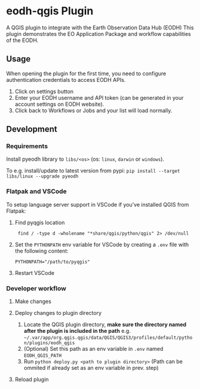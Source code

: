 # eodh-qgis Plugin

A QGIS plugin to integrate with the Earth Observation Data Hub (EODH)
This plugin demonstrates the EO Application Package and workflow capabilities of the EODH.

## Usage

When opening the plugin for the first time, you need to configure authentication credentials to access EODH APIs.

1. Click on settings button
2. Enter your EODH username and API token (can be generated in your account settings on EODH website).
3. Click back to Workflows or Jobs and your list will load normally.

## Development

### Requirements

Install pyeodh library to `libs/<os>` (os: `linux`, `darwin` or `windows`).

To e.g. install/update to latest version from pypi: `pip install --target libs/linux --upgrade pyeodh`

### Flatpak and VSCode

To setup language server support in VSCode if you've installed QGIS from Flatpak:

1. Find pyqgis location

   ` find / -type d -wholename "*share/qgis/python/qgis" 2> /dev/null`

2. Set the `PYTHONPATH` env variable for VSCode by creating a `.env` file with the following content:

   `PYTHONPATH="/path/to/pyqgis"`

3. Restart VSCode

### Developer workflow

1. Make changes
2. Deploy changes to plugin directory

   1. Locate the QGIS plugin directory, **make sure the directory named after the plugin is included in the path** e.g. `~/.var/app/org.qgis.qgis/data/QGIS/QGIS3/profiles/default/python/plugins/eodh_qgis`
   2. (Optional) Set this path as an env variable in `.env` named `EODH_QGIS_PATH`
   3. Run `python deploy.py <path to plugin directory>` (Path can be ommited if already set as an env variable in prev. step)

3. Reload plugin

